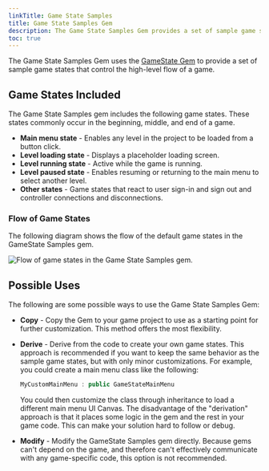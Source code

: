 ```yaml
---
linkTitle: Game State Samples
title: Game State Samples Gem
description: The Game State Samples Gem provides a set of sample game states (built on top of the generic Game State Gem), including primary user selection, main menu, level loading, level running, and level paused.
toc: true
---
```


The Game State Samples Gem uses the [GameState Gem](/docs/user-guide/gems/reference/gameplay/game-state) to provide a set of sample game states that control the high-level flow of a game.

## Game States Included

The Game State Samples gem includes the following game states. These states commonly occur in the beginning, middle, and end of a game.

* **Main menu state** - Enables any level in the project to be loaded from a button click.
* **Level loading state** - Displays a placeholder loading screen.
* **Level running state** - Active while the game is running.
* **Level paused state** - Enables resuming or returning to the main menu to select another level.
* **Other states** - Game states that react to user sign-in and sign out and controller connections and disconnections.

### Flow of Game States

The following diagram shows the flow of the default game states in the GameState Samples gem.

![Flow of game states in the Game State Samples gem.](/images/user-guide/gems/gems-system-gem-game-state-samples-2.png)

## Possible Uses

The following are some possible ways to use the Game State Samples Gem:

* **Copy** - Copy the Gem to your game project to use as a starting point for further customization. This method offers the most flexibility.

* **Derive** - Derive from the code to create your own game states. This approach is recommended if you want to keep the same behavior as the sample game states, but with only minor customizations. For example, you could create a main menu class like the following:

  ```c++
  MyCustomMainMenu : public GameStateMainMenu
  ```

  You could then customize the class through inheritance to load a different main menu UI Canvas. The disadvantage of the "derivation" approach is that it places some logic in the gem and the rest in your game code. This can make your solution hard to follow or debug.

* **Modify** - Modify the GameState Samples gem directly. Because gems can't depend on the game, and therefore can't effectively communicate with any game-specific code, this option is not recommended.
